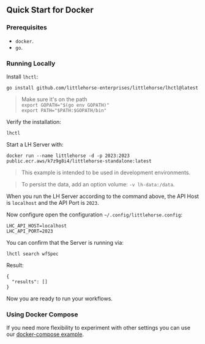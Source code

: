 ## Quick Start for Docker

### Prerequisites

- `docker`.
- `go`.

### Running Locally

Install `lhctl`:

```
go install github.com/littlehorse-enterprises/littlehorse/lhctl@latest
```

> Make sure it's on the path <br />
> `export GOPATH="$(go env GOPATH)"` <br />
> `export PATH="$PATH:$GOPATH/bin"`

Verify the installation:

```
lhctl
```

Start a LH Server with:

```
docker run --name littlehorse -d -p 2023:2023 public.ecr.aws/k7z9g8i4/littlehorse-standalone:latest
```

> This example is intended to be used in development environments.

> To persist the data, add an option volume: `-v lh-data:/data`.

When you run the LH Server according to the command above, the API Host is `localhost` and the API Port is `2023`.

Now configure open the configuration `~/.config/littlehorse.config`:

```
LHC_API_HOST=localhost
LHC_API_PORT=2023
```

You can confirm that the Server is running via:

```
lhctl search wfSpec
```

Result:

```
{
  "results": []
}
```

Now you are ready to run your workflows.

### Using Docker Compose

If you need more flexibility to experiment with other settings you can use our [docker-compose example](../examples/docker-compose).
